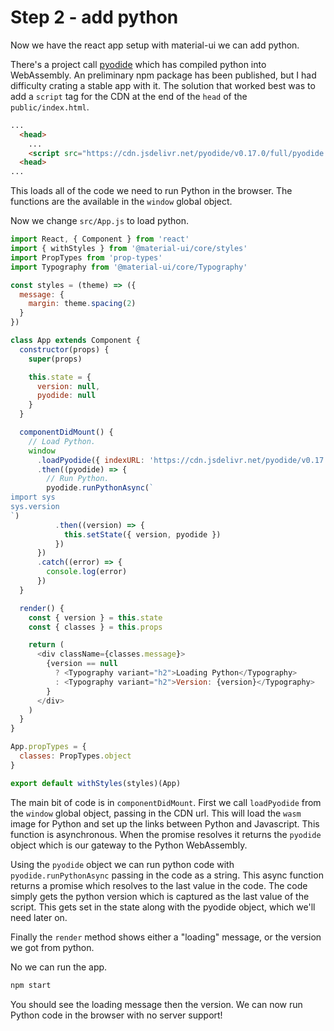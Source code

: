 # Step 2 - add python

Now we have the react app setup with material-ui we can add python.

There's a project call [pyodide](https://github.com/pyodide/pyodide)
which has compiled python into WebAssembly. An preliminary npm package
has been published, but I had difficulty crating a stable app with it.
The solution that worked best was to add a `script` tag for the CDN
at the end of the `head` of the `public/index.html`.

```html
...
  <head>
    ...
    <script src="https://cdn.jsdelivr.net/pyodide/v0.17.0/full/pyodide.js"></script>
  <head>
...
```

This loads all of the code we need to run Python in the browser.
The functions are the available in the `window` global object.

Now we change `src/App.js` to load python.


```javascript
import React, { Component } from 'react'
import { withStyles } from '@material-ui/core/styles'
import PropTypes from 'prop-types'
import Typography from '@material-ui/core/Typography'

const styles = (theme) => ({
  message: {
    margin: theme.spacing(2)
  }
})

class App extends Component {
  constructor(props) {
    super(props)

    this.state = {
      version: null,
      pyodide: null
    }
  }

  componentDidMount() {
    // Load Python.
    window
      .loadPyodide({ indexURL: 'https://cdn.jsdelivr.net/pyodide/v0.17.0/full/' })
      .then((pyodide) => {
        // Run Python.
        pyodide.runPythonAsync(`
import sys
sys.version
`)
          .then((version) => {
            this.setState({ version, pyodide })
          })
      })
      .catch((error) => {
        console.log(error)
      })
  }

  render() {
    const { version } = this.state
    const { classes } = this.props

    return (
      <div className={classes.message}>
        {version == null
          ? <Typography variant="h2">Loading Python</Typography>
          : <Typography variant="h2">Version: {version}</Typography>
        }
      </div>
    )
  }
}

App.propTypes = {
  classes: PropTypes.object
}

export default withStyles(styles)(App)
```

The main bit of code is in `componentDidMount`. First we call `loadPyodide`
from the `window` global object, passing in the CDN url. This will load
the `wasm` image for Python and set up the links between Python and Javascript.
This function is asynchronous. When the promise resolves it returns the
`pyodide` object which is our gateway to the Python WebAssembly.

Using the `pyodide` object we can run python code with `pyodide.runPythonAsync`
passing in the code as a string. This async function returns a promise which
resolves to the last value in the code. The code simply gets the python version
which is captured as the last value of the script. This gets set in the state
along with the pyodide object, which we'll need later on.

Finally the `render` method shows either a "loading" message, or the version
we got from python.

No we can run the app.

```bash
npm start
```

You should see the loading message then the version. We can now run Python
code in the browser with no server support!
